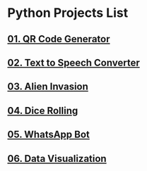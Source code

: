 # Python Projects List 
## [01. QR Code Generator](https://github.com/sabboshachi/Personal_Projects/tree/main/Python%20Projects/01.QR%20Code%20Generator)
## [02. Text to Speech Converter](https://github.com/sabboshachi/Personal_Projects/tree/main/Python%20Projects/02.Text%20to%20Speech%20Converter)
## [03. Alien Invasion](https://github.com/sabboshachi/Personal_Projects/tree/main/Python%20Projects/03.Alien%20Invasion)
## [04. Dice Rolling](https://github.com/sabboshachi/Personal_Projects/tree/main/Python%20Projects/04.Dice%20Rolling)
## [05. WhatsApp Bot](https://github.com/sabboshachi/Personal_Projects/tree/main/Python%20Projects/05.WhatsApp%20Bot)
## [06. Data Visualization](https://github.com/sabboshachi/Personal_Projects/tree/main/Python%20Projects/06.%20Data%20Visualization%20Projects)
